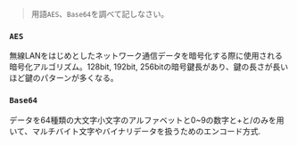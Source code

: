 > 用語`AES`、`Base64`を調べて記しなさい。

### `AES`
無線LANをはじめとしたネットワーク通信データを暗号化する際に使用される暗号化アルゴリズム。128bit, 192bit, 256bitの暗号鍵長があり、鍵の長さが長いほど鍵のパターンが多くなる。

### `Base64`
データを64種類の大文字小文字のアルファベットと0~9の数字と+と/のみを用いて、マルチバイト文字やバイナリデータを扱うためのエンコード方式.

